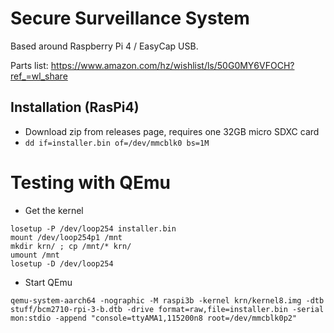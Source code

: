 # Secure Surveillance System 
Based around Raspberry Pi 4 / EasyCap USB. 

Parts list: https://www.amazon.com/hz/wishlist/ls/50G0MY6VFOCH?ref_=wl_share

## Installation (RasPi4)

- Download zip from releases page, requires one 32GB micro SDXC card
- `dd if=installer.bin of=/dev/mmcblk0 bs=1M`


# Testing with QEmu 

- Get the kernel 

```
losetup -P /dev/loop254 installer.bin
mount /dev/loop254p1 /mnt
mkdir krn/ ; cp /mnt/* krn/
umount /mnt
losetup -D /dev/loop254
```

- Start QEmu 

`qemu-system-aarch64 -nographic -M raspi3b -kernel krn/kernel8.img -dtb stuff/bcm2710-rpi-3-b.dtb -drive format=raw,file=installer.bin -serial mon:stdio -append "console=ttyAMA1,115200n8 root=/dev/mmcblk0p2"`

